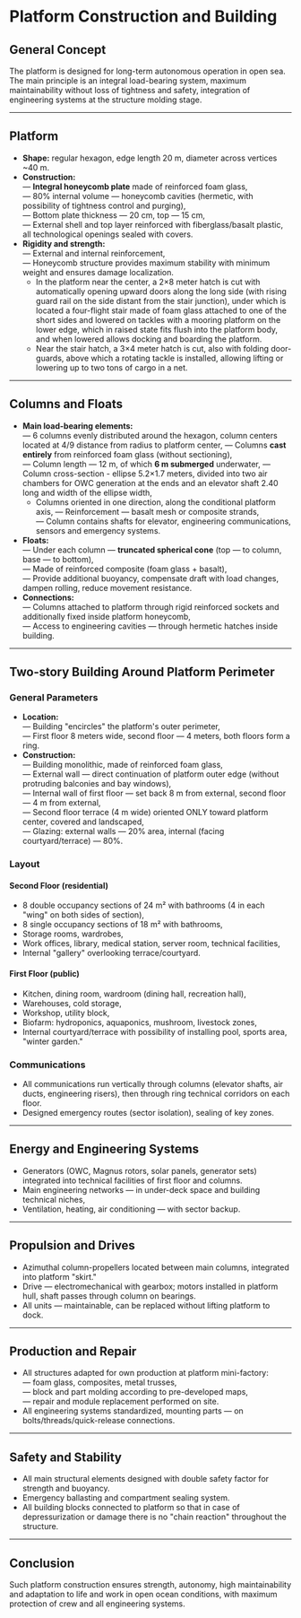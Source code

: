 # Platform Construction and Building

## General Concept

The platform is designed for long-term autonomous operation in open sea. The main principle is an integral load-bearing system, maximum maintainability without loss of tightness and safety, integration of engineering systems at the structure molding stage.

---

## Platform

- **Shape:** regular hexagon, edge length 20 m, diameter across vertices ~40 m.
- **Construction:**  
  — **Integral honeycomb plate** made of reinforced foam glass,  
  — 80% internal volume — honeycomb cavities (hermetic, with possibility of tightness control and purging),  
  — Bottom plate thickness — 20 cm, top — 15 cm,  
  — External shell and top layer reinforced with fiberglass/basalt plastic, all technological openings sealed with covers.
- **Rigidity and strength:**  
  — External and internal reinforcement,  
  — Honeycomb structure provides maximum stability with minimum weight and ensures damage localization.
  - In the platform near the center, a 2×8 meter hatch is cut with automatically opening upward doors along the long side (with rising guard rail on the side distant from the stair junction), under which is located a four-flight stair made of foam glass attached to one of the short sides and lowered on tackles with a mooring platform on the lower edge, which in raised state fits flush into the platform body, and when lowered allows docking and boarding the platform.
  - Near the stair hatch, a 3×4 meter hatch is cut, also with folding door-guards, above which a rotating tackle is installed, allowing lifting or lowering up to two tons of cargo in a net.
---

## Columns and Floats

- **Main load-bearing elements:**  
  — 6 columns evenly distributed around the hexagon, column centers located at 4/9 distance from radius to platform center,
  — Columns **cast entirely** from reinforced foam glass (without sectioning),  
  — Column length — 12 m, of which **6 m submerged** underwater,
  — Column cross-section - ellipse 5.2×1.7 meters, divided into two air chambers for OWC generation at the ends and an elevator shaft 2.40 long and width of the ellipse width,
  - Columns oriented in one direction, along the conditional platform axis,
  — Reinforcement — basalt mesh or composite strands,  
  — Column contains shafts for elevator, engineering communications, sensors and emergency systems.
- **Floats:**  
  — Under each column — **truncated spherical cone** (top — to column, base — to bottom),  
  — Made of reinforced composite (foam glass + basalt),  
  — Provide additional buoyancy, compensate draft with load changes, dampen rolling, reduce movement resistance.
- **Connections:**  
  — Columns attached to platform through rigid reinforced sockets and additionally fixed inside platform honeycomb,  
  — Access to engineering cavities — through hermetic hatches inside building.

---

## Two-story Building Around Platform Perimeter

### General Parameters

- **Location:**  
  — Building "encircles" the platform's outer perimeter,  
  — First floor 8 meters wide, second floor — 4 meters, both floors form a ring.
- **Construction:**  
  — Building monolithic, made of reinforced foam glass,  
  — External wall — direct continuation of platform outer edge (without protruding balconies and bay windows),  
  — Internal wall of first floor — set back 8 m from external, second floor — 4 m from external,  
  — Second floor terrace (4 m wide) oriented ONLY toward platform center, covered and landscaped,  
  — Glazing: external walls — 20% area, internal (facing courtyard/terrace) — 80%.

### Layout

#### Second Floor (residential)

- 8 double occupancy sections of 24 m² with bathrooms (4 in each "wing" on both sides of section),  
- 8 single occupancy sections of 18 m² with bathrooms,  
- Storage rooms, wardrobes,  
- Work offices, library, medical station, server room, technical facilities,  
- Internal "gallery" overlooking terrace/courtyard.

#### First Floor (public)

- Kitchen, dining room, wardroom (dining hall, recreation hall),  
- Warehouses, cold storage,  
- Workshop, utility block,  
- Biofarm: hydroponics, aquaponics, mushroom, livestock zones,  
- Internal courtyard/terrace with possibility of installing pool, sports area, "winter garden."

### Communications

- All communications run vertically through columns (elevator shafts, air ducts, engineering risers), then through ring technical corridors on each floor.
- Designed emergency routes (sector isolation), sealing of key zones.

---

## Energy and Engineering Systems

- Generators (OWC, Magnus rotors, solar panels, generator sets) integrated into technical facilities of first floor and columns.
- Main engineering networks — in under-deck space and building technical niches,  
- Ventilation, heating, air conditioning — with sector backup.

---

## Propulsion and Drives

- Azimuthal column-propellers located between main columns, integrated into platform "skirt."
- Drive — electromechanical with gearbox; motors installed in platform hull, shaft passes through column on bearings.
- All units — maintainable, can be replaced without lifting platform to dock.

---

## Production and Repair

- All structures adapted for own production at platform mini-factory:  
  — foam glass, composites, metal trusses,  
  — block and part molding according to pre-developed maps,  
  — repair and module replacement performed on site.
- All engineering systems standardized, mounting parts — on bolts/threads/quick-release connections.

---

## Safety and Stability

- All main structural elements designed with double safety factor for strength and buoyancy.
- Emergency ballasting and compartment sealing system.
- All building blocks connected to platform so that in case of depressurization or damage there is no "chain reaction" throughout the structure.

---

## Conclusion

Such platform construction ensures strength, autonomy, high maintainability and adaptation to life and work in open ocean conditions, with maximum protection of crew and all engineering systems.
